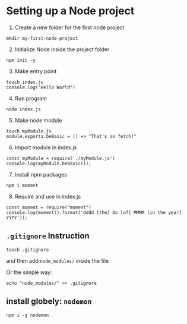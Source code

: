 # Setting up a Node project

1. Create a new folder for the first node project
``` 
mkdir my-first-node-project
```

2. Initialize Node inside the project folder
``` 
npm init -y
```

3. Make entry point
``` 
touch index.js
console.log("Hello World") 
```

4. Run program
``` 
node index.js 
```

5. Make node module
```
touch myModule.js
module.exports.beBasic = () => "That's so fetch!"
```

6. Import module in index.js
```
const myModule = require('./myModule.js')
console.log(myModule.beBasic());
```

7. Install npm packages
```
npm i moment
```

8. Require and use in index.js
```
const moment = require("moment")
console.log(moment().format('dddd [the] Do [of] MMMM [in the year] YYYY'));
```

## `.gitignore` Instruction
```
touch .gitignore
```
and then add `node_modules/` inside the file

Or the simple way:
```
echo "node_modules/" >> .gitignore
```

## install globely:  `nodemon`
```
npm i -g nodemon
```